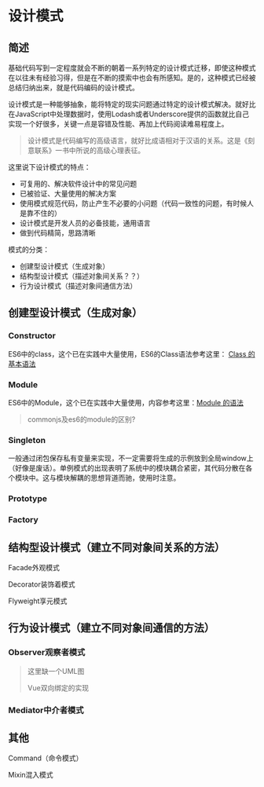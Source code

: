# 设计模式



## 简述



基础代码写到一定程度就会不断的朝着一系列特定的设计模式迁移，即使这种模式在以往未有经验习得，但是在不断的摸索中也会有所感知。是的，这种模式已经被总结归纳出来，就是代码编码的设计模式。

设计模式是一种能够抽象，能将特定的现实问题通过特定的设计模式解决。就好比在JavaScript中处理数据时，使用Lodash或者Underscore提供的函数就比自己实现一个好很多，关键一点是容错及性能、再加上代码阅读难易程度上。



> 设计模式是代码编写的高级语言，就好比成语相对于汉语的关系。这是《刻意联系》一书中所说的高级心理表征。



这里说下设计模式的特点：



- 可复用的、解决软件设计中的常见问题
- 已被验证、大量使用的解决方案
- 使用模式规范代码，防止产生不必要的小问题（代码一致性的问题，有时候人是靠不住的）
- 设计模式是开发人员的必备技能，通用语言
- 做到代码精简，思路清晰



模式的分类：

- 创建型设计模式（生成对象）
- 结构型设计模式（描述对象间关系？？）
- 行为设计模式（描述对象间通信方法）



## 创建型设计模式（生成对象）

### Constructor

ES6中的class，这个已在实践中大量使用，ES6的Class语法参考这里： [Class 的基本语法](http://es6.ruanyifeng.com/#docs/class)



### Module

ES6中的Module，这个已在实践中大量使用，内容参考这里：[Module 的语法](http://es6.ruanyifeng.com/#docs/module)

>  commonjs及es6的module的区别?



### Singleton

一般通过闭包保存私有变量来实现，不一定需要将生成的示例放到全局window上（好像是废话）。单例模式的出现表明了系统中的模块耦合紧密，其代码分散在各个模块中。这与模块解耦的思想背道而驰，使用时注意。



### Prototype



### Factory



## 结构型设计模式（建立不同对象间关系的方法）



Facade外观模式



Decorator装饰着模式



Flyweight享元模式



## 行为设计模式（建立不同对象间通信的方法）

### Observer观察者模式



> 这里缺一个UML图
>
> Vue双向绑定的实现





### Mediator中介者模式











## 其他



Command（命令模式）



Mixin混入模式